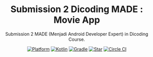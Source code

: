 <h1 align="center">
  Submission 2 Dicoding MADE : Movie App
</h1>
<p align="center">
  Submission 2 MADE (Menjadi Android Developer Expert) in Dicoding Course.
</p>
<p align="center">
  <a href="http://developer.android.com/index.html"><img alt="Platform" src="https://img.shields.io/badge/platform-Android-green.svg"></a>
  <a href="http://kotlinlang.org"><img alt="Kotlin" src="https://img.shields.io/badge/kotlin-1.4.20-blue.svg"></a>
  <a href="https://developer.android.com/studio/releases/gradle-plugin"><img alt="Gradle" src="https://img.shields.io/badge/gradle-4.1.1-yellow.svg"></a>
  <a href="https://github.com/setiawanboedy/Movie-Expert/"><img alt="Star" src="https://img.shields.io/github/stars/setiawanboedy/Movie-Expert"></a>
  <a href="https://github.com/setiawanboedy/Movie-Expert/"><img alt="Circle CI" src="https://circleci.com/gh/setiawanboedy/Movie-Expert.svg?style=shield"></a>
</p>
